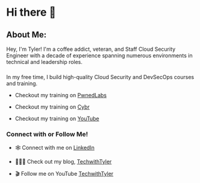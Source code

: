 # Hi there 👋

## About Me:

Hey, I'm Tyler! I'm a coffee addict, veteran, and Staff Cloud Security Engineer with a decade of experience spanning numerous environments in technical and leadership roles. 

### 
In my free time, I build high-quality Cloud Security and DevSecOps courses and training.

- Checkout my training on [PwnedLabs](https://www.techwithtyler.dev/academy/my-content-on-pwnedlabs) 

- Checkout my training on [Cybr](https://www.techwithtyler.dev/academy/my-content-on-cybr)

- Checkout my training on [YouTube](https://www.youtube.com/@techwithtyler)

### Connect with or Follow Me! 

- 🕸️ Connect with me on [LinkedIn](http://linkedin.com/in/typetty)

- 👨🏻‍💻 Check out my blog, [TechwithTyler](https://www.techwithtyler.dev)

- 🎬 Follow me on YouTube [TechwithTyler](https://www.youtube.com/@techwithtyler)
